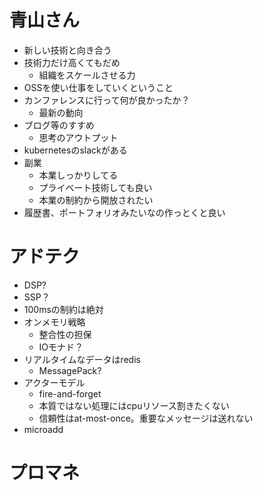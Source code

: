 # 青山さん

* 新しい技術と向き合う
* 技術力だけ高くてもだめ
  * 組織をスケールさせる力
* OSSを使い仕事をしていくということ
* カンファレンスに行って何が良かったか？
  * 最新の動向
* ブログ等のすすめ
  * 思考のアウトプット
* kubernetesのslackがある
* 副業
  * 本業しっかりしてる
  * プライベート技術しても良い
  * 本業の制約から開放されたい
* 履歴書、ポートフォリオみたいなの作っとくと良い

# アドテク

* DSP?
* SSP？
* 100msの制約は絶対
* オンメモリ戦略
  * 整合性の担保
  * IOモナド？
* リアルタイムなデータはredis
  * MessagePack?
* アクターモデル
  * fire-and-forget
  * 本質ではない処理にはcpuリソース割きたくない
  * 信頼性はat-most-once。重要なメッセージは送れない
* microadd

# プロマネ


